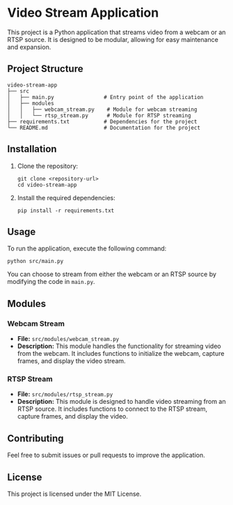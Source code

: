 # Video Stream Application

This project is a Python application that streams video from a webcam or an RTSP source. It is designed to be modular, allowing for easy maintenance and expansion.

## Project Structure

```
video-stream-app
├── src
│   ├── main.py                # Entry point of the application
│   ├── modules
│   │   ├── webcam_stream.py    # Module for webcam streaming
│   │   └── rtsp_stream.py      # Module for RTSP streaming
├── requirements.txt           # Dependencies for the project
└── README.md                  # Documentation for the project
```

## Installation

1. Clone the repository:
   ```
   git clone <repository-url>
   cd video-stream-app
   ```

2. Install the required dependencies:
   ```
   pip install -r requirements.txt
   ```

## Usage

To run the application, execute the following command:

```
python src/main.py
```

You can choose to stream from either the webcam or an RTSP source by modifying the code in `main.py`.

## Modules

### Webcam Stream

- **File:** `src/modules/webcam_stream.py`
- **Description:** This module handles the functionality for streaming video from the webcam. It includes functions to initialize the webcam, capture frames, and display the video stream.

### RTSP Stream

- **File:** `src/modules/rtsp_stream.py`
- **Description:** This module is designed to handle video streaming from an RTSP source. It includes functions to connect to the RTSP stream, capture frames, and display the video.

## Contributing

Feel free to submit issues or pull requests to improve the application. 

## License

This project is licensed under the MIT License.
